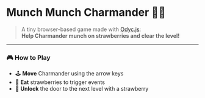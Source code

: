# Munch Munch Charmander 🍓🔥

> A tiny browser-based game made with [Odyc.js](https://odyc.dev):  
> **Help Charmander munch on strawberries and clear the level!**

---

### 🎮 How to Play

- 🕹️ **Move** Charmander using the arrow keys 
- 🍓 **Eat** strawberries to trigger events
- 🚪 **Unlock** the door to the next level with a strawberry

